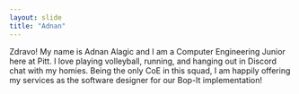 ```yaml
---
layout: slide
title: "Adnan"
---
```


Zdravo!  My name is Adnan Alagic and I am a Computer Engineering 
Junior here at Pitt.  I love playing volleyball, running, and 
hanging out in Discord chat with my homies.  Being the only CoE
in this squad, I am happily offering my services as the software
designer for our Bop-It implementation!
